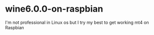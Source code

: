 # wine6.0.0-on-raspbian
I'm not professional in Linux os but I try my best to get working mt4 on Raspbian
